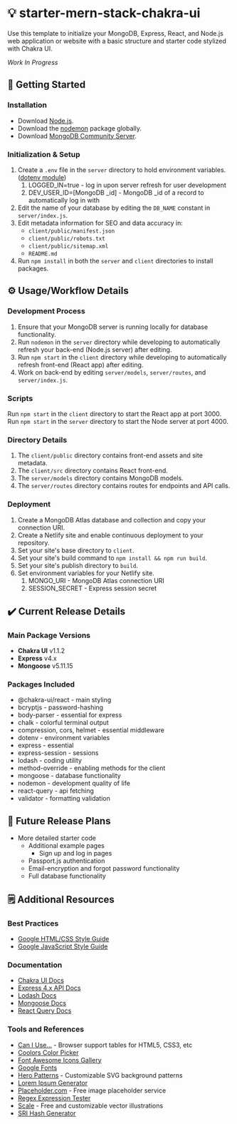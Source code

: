 # 💡 starter-mern-stack-chakra-ui
Use this template to initialize your MongoDB, Express, React, and Node.js web application or website with a basic structure and starter code stylized with Chakra UI.

*Work In Progress*

## 🚀 Getting Started
### Installation
* Download [Node.js](https://nodejs.org/en/download/).
* Download the [nodemon](https://www.npmjs.com/package/nodemon) package globally.
* Download [MongoDB Community Server](https://www.mongodb.com/try/download/community).

### Initialization & Setup
1. Create a `.env` file in the `server` directory to hold environment variables. ([dotenv module](https://www.npmjs.com/package/dotenv))
    1. LOGGED_IN=true - log in upon server refresh for user development
    2. DEV_USER_ID=\[MongoDB _id\] - MongoDB _id of a record to automatically log in with
2. Edit the name of your database by editing the `DB_NAME` constant in `server/index.js`.
3. Edit metadata information for SEO and data accuracy in:
    * `client/public/manifest.json`
    * `client/public/robots.txt`
    * `client/public/sitemap.xml`
    * `README.md`
4. Run `npm install` in both the `server` and `client` directories to install packages.

## ⚙️ Usage/Workflow Details
### Development Process
1. Ensure that your MongoDB server is running locally for database functionality.
2. Run `nodemon` in the `server` directory while developing to automatically refresh your back-end (Node.js server) after editing.
3. Run `npm start` in the `client` directory while developing to automatically refresh front-end (React app) after editing.
4. Work on back-end by editing `server/models`, `server/routes`, and `server/index.js`.

### Scripts
Run `npm start` in the `client` directory to start the React app at port 3000.  
Run `npm start` in the `server` directory to start the Node server at port 4000.

### Directory Details
1. The `client/public` directory contains front-end assets and site metadata.
2. The `client/src` directory contains React front-end.
3. The `server/models` directory contains MongoDB models.
4. The `server/routes` directory contains routes for endpoints and API calls.

### Deployment
1. Create a MongoDB Atlas database and collection and copy your connection URI.
2. Create a Netlify site and enable continuous deployment to your repository.
3. Set your site's base directory to `client`.
4. Set your site's build command to `npm install && npm run build`.
5. Set your site's publish directory to `build`.
6. Set environment variables for your Netlify site.
    1. MONGO_URI - MongoDB Atlas connection URI
    2. SESSION_SECRET - Express session secret

## ✔️ Current Release Details
### Main Package Versions
* **Chakra UI** v1.1.2
* **Express** v4.x
* **Mongoose** v5.11.15

### Packages Included
* @chakra-ui/react - main styling
* bcryptjs - password-hashing
* body-parser - essential for express
* chalk - colorful terminal output
* compression, cors, helmet - essential middleware
* dotenv - environment variables
* express - essential
* express-session - sessions
* lodash - coding utility
* method-override - enabling methods for the client
* mongoose - database functionality
* nodemon - development quality of life
* react-query - api fetching
* validator - formatting validation

## 📅 Future Release Plans
* More detailed starter code
    * Additional example pages
        * Sign up and log in pages
    * Passport.js authentication
    * Email-encryption and forgot password functionality
    * Full database functionality 

## 🗒️ Additional Resources
### Best Practices
* [Google HTML/CSS Style Guide](https://google.github.io/styleguide/htmlcssguide.html)
* [Google JavaScript Style Guide](https://google.github.io/styleguide/jsguide.html)

### Documentation
* [Chakra UI Docs](https://chakra-ui.com/docs/getting-started)
* [Express 4.x API Docs](https://expressjs.com/en/4x/api.html)
* [Lodash Docs](https://lodash.com/docs/4.17.15)
* [Mongoose Docs](https://mongoosejs.com/docs/api.html)
* [React Query Docs](https://react-query.tanstack.com/overview)

### Tools and References
* [Can I Use...](https://caniuse.com) - Browser support tables for HTML5, CSS3, etc
* [Coolors Color Picker](https://coolors.co/a8ab66)
* [Font Awesome Icons Gallery](https://fontawesome.com/icons?d=gallery&m=free)
* [Google Fonts](https://fonts.google.com/)
* [Hero Patterns](https://www.heropatterns.com/) - Customizable SVG background patterns
* [Lorem Ipsum Generator](https://www.lipsum.com/)
* [Placeholder.com](https://placeholder.com) - Free image placeholder service
* [Regex Expression Tester](https://regex101.com/)
* [Scale](https://2.flexiple.com/scale/all-illustrations) - Free and customizable vector illustrations
* [SRI Hash Generator](https://www.srihash.org)